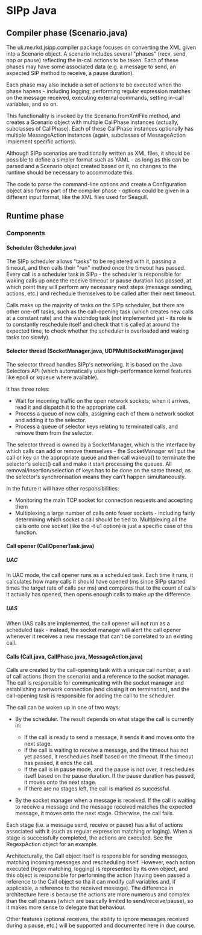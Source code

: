 # SIPp Java

## Compiler phase (Scenario.java)

The uk.me.rkd.jsipp.compiler package focuses on converting the XML given into a Scenario object. A scenario includes several "phases" (recv, send, nop or pause) reflecting the in-call actions to be taken. Each of these phases may have some associated data (e.g. a message to send, an expected SIP method to receive, a pause duration).

Each phase may also include a set of actions to be executed when the phase hapens - including logging, performing regular expression matches on the message received, executing external commands, setting in-call variables, and so on.

This functionality is invoked by the Scenario.fromXmlFile method, and creates a Scenario object with multiple CallPhase instances (actually, subclasses of CallPhase). Each of these CallPhase instances optionally has multiple MessageAction instances (again, subclasses of MessageAction implement specific actions).

Although SIPp scenarios are traditionally written as XML files, it should be possible to define a simpler format such as YAML - as long as this can be parsed and a Scenario object created based on it, no changes to the runtime should be necessary to accommodate this.

The code to parse the command-line options and create a Configuration object also forms part of the compiler phase - options could be given in a different input format, like the XML files used for Seagull.

## Runtime phase

### Components

#### Scheduler (Scheduler.java)

The SIPp scheduler allows "tasks" to be registered with it, passing a timeout, and then calls their "run" method once the timeout has passed. Every call is a scheduler task in SIPp - the scheduler is responsible for waking calls up once the receive timeout or pause duration has passed, at which point they will perform any necessary next steps (message sending, actions, etc.) and rechedule themselves to be called after their next timeout.

Calls make up the majority of tasks on the SIPp scheduler, but there are other one-off tasks, such as the call-opening task (which creates new calls at a constant rate) and the watchdog task (not implemented yet - its role is to constantly reschedule itself and check that t is called at around the expected time, to check whether the scheduler is overloaded and waking tasks too slowly).

#### Selector thread (SocketManager.java, UDPMultiSocketManager.java)

The selector thread handles SIPp's networking. It is based on the Java Selectors API (which automatically uses high-performance kernel features like epoll or kqueue where available).

It has three roles:

* Wait for incoming traffic on the open network sockets; when it arrives, read it and dispatch it to the appropriate call.
* Process a queue of new calls, assigning each of them a network socket and adding it to the selector.
* Process a queue of selector keys relating to terminated calls, and remove them from the selector.

The selector thread is owned by a SocketManager, which is the interface by which calls can add or remove themselves - the SocketManager will put the call or key on the appropriate queue and then call wakeup() to terminate the selector's select() call and make it start processing the queues. All removal/insertion/selection of keys has to be done on the same thread, as the selector's synchronisation means they can't happen simultaneously.

In the future it will have other responsibilities:

* Monitoring the main TCP socket for connection requests and accepting them
* Multiplexing a large number of calls onto fewer sockets - including fairly determining which socket a call should be tied to. Multiplexing all the calls onto one socket (like the -t u1 option) is just a specific case of this function.

#### Call opener (CallOpenerTask.java)

##### UAC

In UAC mode, the call opener runs as a scheduled task. Each time it runs, it calculates how many calls it should have opened (ms since SIPp started times the target rate of calls per ms) and compares that to the count of calls it actually has opened, then opens enough calls to make up the difference.

##### UAS

When UAS calls are implemented, the call opener will not run as a scheduled task - instead, the socket manager will alert the call opener whenever it receives a new message that can't be correlated to an existing call.

#### Calls (Call.java, CallPhase.java, MessageAction.java)

Calls are created by the call-opening task with a unique call number, a set of call actions (from the scenario) and a reference to the socket manager. The call is responsible for communicating with the socket manager and establishing a network connection (and closing it on termination), and the call-opening task is responsible for adding the call to the scheduler.

The call can be woken up in one of two ways:

* By the scheduler. The result depends on what stage the call is currently in:
    * If the call is ready to send a message, it sends it and moves onto the next stage.
    * If the call is waiting to receive a message, and the timeout has not yet passed, it reschedules itself based on the timeout. If the timeout has passed, it ends the call.
    * If the call is in pause mode, and the pause is not over, it reschedules itself based on the pause duration. If the pause duration has passed, it moves onto the next stage.
    * If there are no stages left, the call is marked as successful.

* By the socket manager when a message is received. If the call is waiting to receive a message and the message received matches the expected message, it moves onto the next stage. Otherwise, the call fails.

Each stage (i.e. a message send, receive or pause) has a list of actions associated with it (such as regular expression matching or loging). When a stage is successfully completed, the actions are executed. See the RegexpAction object for an example.

Architecturally, the Call object itself is responsible for sending messages, matching incoming messages and rescheduling itself. However, each action executed (regex matching, logging) is represented by its own object, and this object is responsible for performing the action (having been passed a reference to the Call object so tha it can modify call variables and, if applicable, a reference to the received message). The difference in architecture here is because the actions are more numerous and complex than the call phases (which are basically limited to send/receive/pause), so it makes more sense to delegate that behaviour.

Other features (optional receives, the ability to ignore messages received during a pause, etc.) will be supported and documented here in due course.

